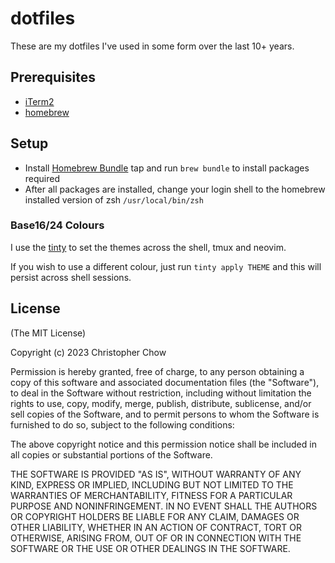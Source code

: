 # dotfiles

These are my dotfiles I've used in some form over the last 10+ years.

## Prerequisites

- [iTerm2](http://www.iterm2.com/)
- [homebrew](http://brew.sh/)

## Setup

- Install [Homebrew Bundle](https://github.com/Homebrew/homebrew-bundle) tap and run `brew bundle` to install packages required
- After all packages are installed, change your login shell to the homebrew installed version of zsh `/usr/local/bin/zsh`

### Base16/24 Colours

I use the [tinty](https://github.com/tinted-theming/tinty) to set the themes across the shell, tmux and neovim.

If you wish to use a different colour, just run `tinty apply THEME` and this will persist across shell sessions.

## License

(The MIT License)

Copyright (c) 2023 Christopher Chow

Permission is hereby granted, free of charge, to any person obtaining a copy of this software and associated
documentation files (the "Software"), to deal in the Software without restriction, including without limitation the
rights to use, copy, modify, merge, publish, distribute, sublicense, and/or sell copies of the Software, and to permit
persons to whom the Software is furnished to do so, subject to the following conditions:

The above copyright notice and this permission notice shall be included in all copies or substantial portions of the
Software.

THE SOFTWARE IS PROVIDED "AS IS", WITHOUT WARRANTY OF ANY KIND, EXPRESS OR IMPLIED, INCLUDING BUT NOT LIMITED TO THE
WARRANTIES OF MERCHANTABILITY, FITNESS FOR A PARTICULAR PURPOSE AND NONINFRINGEMENT. IN NO EVENT SHALL THE AUTHORS OR
COPYRIGHT HOLDERS BE LIABLE FOR ANY CLAIM, DAMAGES OR OTHER LIABILITY, WHETHER IN AN ACTION OF CONTRACT, TORT OR
OTHERWISE, ARISING FROM, OUT OF OR IN CONNECTION WITH THE SOFTWARE OR THE USE OR OTHER DEALINGS IN THE SOFTWARE.
